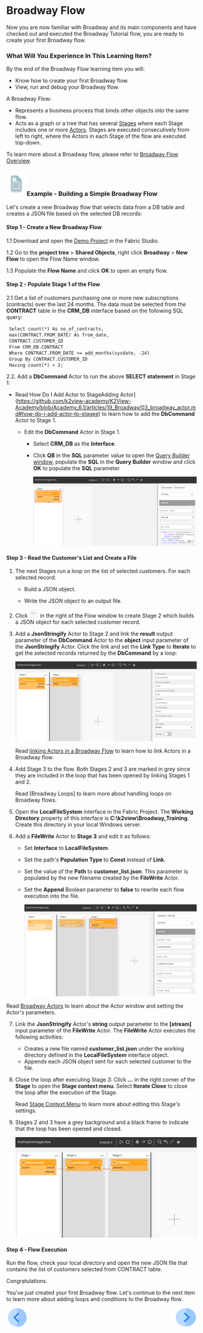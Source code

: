 # Broadway Flow 

Now you are now familiar with Broadway and its main components and have checked out and executed the Broadway Tutorial flow, you are ready to create your first Broadway flow. 


### What Will You Experience In This Learning Item?

By the end of the Broadway Flow learning item you will:

- Know how to create your first Broadway flow.
- View, run and debug your Broadway flow.


A Broadway Flow:
-  Represents a business process that binds other objects into the same flow. 
-  Acts as a graph or a tree that has several [Stages](/articles/19_Broadway/19_broadway_flow_stages.md) where each Stage includes one or more [Actors](/articles/19_Broadway/03_broadway_actor.md). Stages are executed consecutively from left to right, where the Actors in each Stage of the flow are executed top-down.


To learn more about a Broadway flow, please refer to [Broadway Flow Overview](/articles/19_Broadway/02a_broadway_flow_overview.md).

### ![](/academy/images/example.png)Example - Building a Simple Broadway Flow

Let's create a new Broadway flow that selects data from a DB table and creates a JSON file based on the selected DB records:

#### Step 1 - Create a New Broadway Flow

1.1 Download and open the [Demo Project](/articles/demo_project) in the Fabric Studio. 

1.2 Go to the **project tree** > **Shared Objects**, right click **Broadway** > **New Flow** to open the Flow Name window.

1.3 Populate the **Flow Name** and click **OK** to open an empty flow.

#### Step 2 - Populate Stage 1 of the Flow

2.1 Get a list of customers purchasing one or more new subscriptions (contracts) over the last 24 months. The data must be selected from the **CONTRACT** table in the **CRM_DB** interface based on the following SQL query:

```
 Select count(*) As no_of_contracts,
 max(CONTRACT.FROM_DATE) As from_date,
 CONTRACT.CUSTOMER_ID
 From CRM_DB.CONTRACT
 Where CONTRACT.FROM_DATE >= add_months(sysdate, -24)
 Group By CONTRACT.CUSTOMER_ID
 Having count(*) > 2;
```



 2.2. Add a **DbCommand** Actor to run the above **SELECT statement** in Stage 1: 

- Read How Do I Add Actor to StageAdding Actor] (https://github.com/k2view-academy/K2View-Academy/blob/Academy_6.1/articles/19_Broadway/03_broadway_actor.md#how-do-i-add-actor-to-stagee) to learn how to add the **DbCommand** Actor to Stage 1.


   - Edit the **DbCommand** Actor in Stage 1.

     - Select **CRM_DB** as the **Interface**.

     - Click **QB** in the **SQL** parameter value to open the [Query Builder window](/articles/11_query_builder/02_query_builder_window.md), populate the **SQL** in the **Query Builder** window and click **OK** to populate the **SQL** parameter.

       ![DbCommand-Example](/academy/Training_Level_1/99_Broadway/images/MyFirstFlow_Example_Stage1.png)

#### Step 3 - Read the Customer's List and Create a File
1. The next Stages run a loop on the list of selected customers. For each selected record: 

   - Build a JSON object.

   - Write the JSON object to an output file.

2. Click ![plus](/academy/Training_Level_1/99_Broadway/images/plus_icon.png) in the right of the Flow window to create Stage 2 which builds a JSON object for each selected customer record.

3. Add a **JsonStringify** Actor to Stage 2 and link the **result** output parameter of the **DbCommand** Actor to the **object** input parameter of the **JsonStringify** Actor. Click the link and set the **Link Type** to **Iterate** to get the selected records returned by the **DbCommand** by a loop:

   ![JsonStringify](/academy/Training_Level_1/99_Broadway/images/MyFirstFlow_Example_Stage2.png)

   Read [linking Actors in a Broadway Flow](/articles/19_Broadway/20_broadway_flow_linking_actors.md) to learn how to link Actors in a Broadway flow.

4. Add Stage 3 to the flow. Both Stages 2 and 3 are marked in grey since they are included in the loop that has been opened by linking Stages 1 and 2. 

   Read [Broadway Loops] to learn more about handling loops on Broadway flows. 

5. Open the **LocalFileSystem** interface in the Fabric Project. The **Working Directory** property of this interface is **C:\k2view\Broadway_Training**. Create this directory in your local Windows server.

6. Add a **FileWrite** Actor to **Stage 3** and edit it as follows:

   - Set **Interface** to **LocalFileSystem**. 

   - Set the path's **Population Type** to **Const** instead of **Link**.

   - Set the value of the **Path** to **customer_list.json**. This parameter is populated by the new filename created by the **FileWrite** Actor.

   - Set the **Append** Boolean parameter to **false** to rewrite each flow execution into the file.

     ![FileWrite](/academy/Training_Level_1/99_Broadway/images/MyFirstFlow_Example_Stage3.png)


  Read [Broadway Actors](/articles/99_Broadway/03_broadway_actor.md) to learn about the Actor window and setting the Actor's parameters. 

7. Link the **JsonStringify** Actor's **string** output parameter to the **[stream]** input parameter of the **FileWrite** Actor. The **FileWrite** Actor executes the following activities:

   - Creates a new file named **customer_list.json** under the working directory defined in the **LocalFileSystem** interface object.
   - Appends each JSON object sent for each selected customer to the file.

8. Close the loop after executing Stage 3: Click ***...*** in the right corner of the **Stage** to open the **Stage context menu**. Select **Iterate Close** to close the loop after the execution of the Stage.

    Read [Stage Context Menu](/articles/99_Broadway/18_broadway_flow_window.md#stage-context-menu) to learn more about editing this Stage's settings.

9. Stages 2 and 3 have a grey background and a black frame to indicate that the loop has been opened and closed.

   ![image](/academy/Training_Level_1/99_Broadway/images/MyFirstFlow_Example_Stage3_close_loop.png)

#### Step 4 - Flow Execution

Run the flow, check your local directory and open the new JSON file that contains the list of customers selected from CONTRACT table.

Congratulations.

You've just created your first Broadway flow. Let's continue to the next item to learn more about adding loops and conditions to the Broadway flow.

[![Previous](/articles/images/Previous.png)](/academy/Training_Level_1/99_Broadway/04_broadway_tutorials.md)[<img align="right" width="60" height="54" src="/articles/images/Next.png">](/academy/Training_Level_1/99_Broadway/06_broadway_flow_adding_loops_and_conditions.md)
